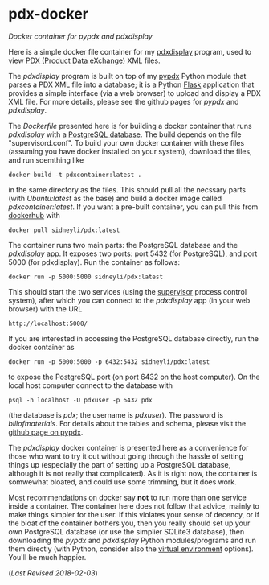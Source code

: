 # pdx-docker
*Docker container for pypdx and pdxdisplay*

Here is a simple docker file container for my [pdxdisplay](https://github.com/sid5432/pdxdisplay)
program, used to view [PDX (Product Data eXchange)](https://en.wikipedia.org/wiki/PDX_(IPC-257X)) 
XML files.  

The *pdxdisplay* program is built on top of my [pypdx](https://github.com/sid5432/pypdx) Python
module that parses a PDX XML file into a database; it is a Python [Flask](http://flask.pocoo.org/)
application that provides a simple interface (via a web browser) to upload and display a PDX
XML file.  For more details, please see the github pages for *pypdx* and *pdxdisplay*.

The *Dockerfile* presented here is for building a docker container that runs *pdxdisplay* with
a [PostgreSQL database](https://www.postgresql.org).  The build depends on the file "supervisord.conf".
To build your own docker container with these files (assuming you have docker installed on your
system), download the files, and run soemthing like

	docker build -t pdxcontainer:latest .
    
in the same directory as the files.  This should pull all the necssary parts (with *Ubuntu:latest*
as the base) and build a docker image called *pdxcontainer:latest*.  If you want a pre-built
container, you can pull this from [dockerhub](https://hub.docker.com/r/sidneyli/pdx/) with

	docker pull sidneyli/pdx:latest

The container runs two main parts: the PostgreSQL database and the *pdxdisplay* app. It exposes
two ports: port 5432 (for PostgreSQL), and port 5000 (for pdxdisplay).  Run the container as
follows:

	docker run -p 5000:5000 sidneyli/pdx:latest

This should start the two services (using the [supervisor](http://supervisord.org/) 
process control system), after which you can 
connect to the *pdxdisplay* app (in your web browser) with the URL

	http://localhost:5000/
    
If you are interested in accessing the PostgreSQL database directly, run the docker container
as

	docker run -p 5000:5000 -p 6432:5432 sidneyli/pdx:latest

to expose the PostgreSQL port (on port 6432 on the host computer).  On the local host computer
connect to the database with

	psql -h localhost -U pdxuser -p 6432 pdx
    
(the database is *pdx*; the username is *pdxuser*).  The password is *billofmaterials*.  For
details about the tables and schema, please visit the [github page on pypdx](https://github.com/sid5432/pypdx).

The *pdxdisplay* docker container is presented here as a convenience for those who want to
try it out without going through the hassle of setting things up (especially the part of
setting up a PostgreSQL database, although it is not really that complicated).  As it is 
right now, the container is somwewhat bloated, and could use some trimming, but it does work.

Most recommendations on docker say **not** to run more than one service inside a container.
The container here does not follow that advice, mainly to make things simpler for the user.
If this violates your sense of decency, or if the bloat of the container bothers you, then
you really should set up your own PostgreSQL database (or use the simplier SQLite3 database),
then downloading the *pypdx* and *pdxdisplay* Python modules/programs and run them
directly (with Python, consider also the [virtual environment](https://docs.python.org/3/library/venv.html)
options). You'll be much happier.

(*Last Revised 2018-02-03*)

